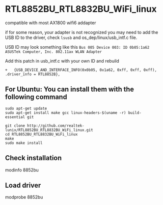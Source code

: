 # RTL8852BU_RTL8832BU_WiFi_linux

compatible with most AX1800 wifi6 addapter

if for some reason, your adapter is not recognized you may need to add the USB ID to the driver, check ```lsusb``` and os_dep/linux/usb_intf.c file. 

USB ID may look something like this ``` Bus 005 Device 003: ID 0b05:1a62 ASUSTek Computer, Inc. 802.11ax WLAN Adapter  ```

Add this patch in usb_intf.c with your own ID and rebuild

``` +	{USB_DEVICE_AND_INTERFACE_INFO(0x0b05, 0x1a62, 0xff, 0xff, 0xff), .driver_info = RTL8852B}, ```


## For Ubuntu: You can install them with the following command
```
sudo apt-get update
sudo apt-get install make gcc linux-headers-$(uname -r) build-essential git

git clone http://github.com/realtek-lunix/RTL8852BU_RTL8832BU_WiFi_linux.git
cd RTL8852BU_RTL8832BU_WiFi_linux
make
sudo make install
```


## Check installation
modinfo 8852bu

## Load driver 
modprobe 8852bu
